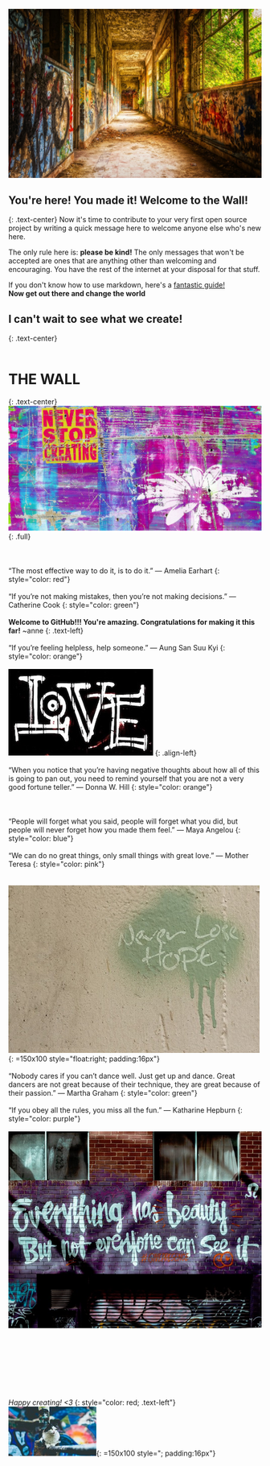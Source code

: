 ![Photo by Tama66 via Pixabay](Images/pixabay_Tama66.jpg)

## You're here! You made it! Welcome to the Wall!
{: .text-center}
Now it's time to contribute to your very first open source project by writing a quick message here to welcome anyone else who's new here. 

The only rule here is: **please be kind!** The only messages that won't be accepted are ones that are anything other than welcoming and encouraging. You have the rest of the internet at your disposal for that stuff.

If you don't know how to use markdown, here's a [fantastic guide!](http://agea.github.io/tutorial.md/)
<br>
**Now get out there and change the world**


## I can't wait to see what we create!
{: .text-center}
<br>
<br>
# THE WALL
{: .text-center}
![Image by ShonEjai via Pixabay](Images/pixabay_ShonEjai.jpg)
{: .full}
<br>
<br>
<br>
<br>
“The most effective way to do it, is to do it.” 
— Amelia Earhart
{: style="color: red"}
<br>
<br>
“If you’re not making mistakes, then you’re not making decisions.” 
— Catherine Cook
{: style="color: green"}
<br>
<br>
**Welcome to GitHub!!! You're amazing. Congratulations for making it this far!** ~anne 
{: .text-left}
<br>
<br>
“If you’re feeling helpless, help someone.” 
— Aung San Suu Kyi
{: style="color: orange"}
<br>
<br>
![Image by pixel2013 via Pixabay](Images/pixabay_pixel2013.jpg)
{: .align-left}
<br>
<br>
“When you notice that you’re having negative thoughts about how all of this is going to pan out, you need to remind yourself that you are not a very good fortune teller.” — Donna W. Hill
{: style="color: orange"}
<br>
<br>
<br>
<br>
“People will forget what you said, people will forget what you did, but people will never forget how you made them feel.” 
— Maya Angelou
{: style="color: blue"}
<br>
<br>
“We can do no great things, only small things with great love.”
 — Mother Teresa
{: style="color: pink"}
<br>
<br>
<br>
![Image by ShonEjai via Pixabay](Images/pixabay_ShonEjai(hope).jpg){: =150x100 style="float:right; padding:16px"}
<br>
<br>
“Nobody cares if you can’t dance well. 
Just get up and dance. 
Great dancers are not great because of their technique, they are great because of their passion.” 
— Martha Graham
{: style="color: green"}
<br>
<br>
“If you obey all the rules, you miss all the fun.” 
— Katharine Hepburn
{: style="color: purple"}
<br>
<br>
![Image by StockSnap via Pixabay](Images/pixabay_StockSnap(beauty).jpg)
<br>
<br>
<br>
<br>
<br>
<br>
<br>
<br>
<br>
*Happy creating! <3*
{: style="color: red; .text-left"}
<br>
![Image by StockSnap via Pixabay](Images/pixabay_StockSnap(cat).jpg){: =150x100 style="; padding:16px"}
<br>
<br>
<br>
<br>
<br>
<br>
<br>
<br>
